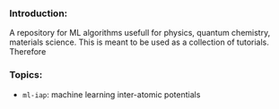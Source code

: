 ### Introduction:
A repository for ML algorithms usefull for physics, quantum chemistry, materials science.
This is meant to be used as a collection of tutorials.
Therefore

### Topics:
* `ml-iap`: machine learning inter-atomic potentials
